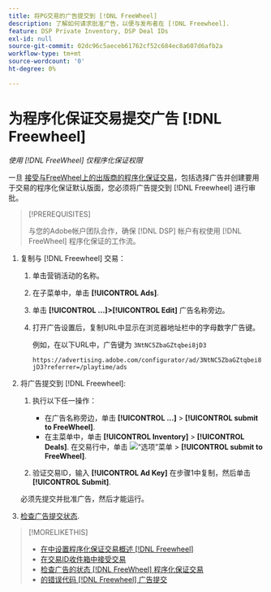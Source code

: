 ```yaml
---
title: 将PG交易的广告提交到 [!DNL FreeWheel]
description: 了解如何请求批准广告，以便与发布者在 [!DNL Freewheel].
feature: DSP Private Inventory, DSP Deal IDs
exl-id: null
source-git-commit: 02dc96c5aeceb61762cf52c684ec8a607d6afb2a
workflow-type: tm+mt
source-wordcount: '0'
ht-degree: 0%

---
```


# 为程序化保证交易提交广告 [!DNL Freewheel]

*使用 [!DNL FreeWheel] 仅程序化保证权限*

一旦 [接受与FreeWheel上的出版商的程序化保证交易](#programmatic-guaranteed-set-up.md#pg-setup-deal-id-inbox)，包括选择广告并创建要用于交易的程序化保证默认版面，您必须将广告提交到 [!DNL Freewheel] 进行审批。

>[!PREREQUISITES]
>
>与您的Adobe帐户团队合作，确保 [!DNL DSP] 帐户有权使用 [!DNL FreeWheel] 程序化保证的工作流。

1. 复制与 [!DNL Freewheel] 交易：

   1. 单击营销活动的名称。
   1. 在子菜单中，单击 **[!UICONTROL Ads]**.
   1. 单击  **[!UICONTROL ...]>[!UICONTROL Edit]** 广告名称旁边。
   1. 打开广告设置后，复制URL中显示在浏览器地址栏中的字母数字广告键。

      例如，在以下URL中，广告键为 `3NtNC5ZbaGZtqbei8jD3`

      `https://advertising.adobe.com/configurator/ad/3NtNC5ZbaGZtqbei8jD3?referrer=/playtime/ads`

1. 将广告提交到 [!DNL Freewheel]:

   1. 执行以下任一操作：

      * 在广告名称旁边，单击  **[!UICONTROL ...]** > **[!UICONTROL submit to FreeWheel]**.
      * 在主菜单中，单击 **[!UICONTROL Inventory]** > **[!UICONTROL Deals]**. 在交易行中，单击 ![“选项”菜单](/help/dsp/assets/options-menu.png) > **[!UICONTROL submit to FreeWheel]**.
   1. 验证交易ID，输入 **[!UICONTROL Ad Key]** 在步骤1中复制，然后单击 **[!UICONTROL Submit]**.

   必须先提交并批准广告，然后才能运行。

1. [检查广告提交状态](freewheel-check-status.md).

>[!MORELIKETHIS]
>
>* [在中设置程序化保证交易概述 [!DNL Freewheel]](freewheel-overview.md)
>* [在交易ID收件箱中接受交易](deal-id-inbox-accept.md)
>* [检查广告的状态 [!DNL FreeWheel] 程序化保证交易](freewheel-check-status.md)
>* [的错误代码 [!DNL Freewheel] 广告提交](freewheel-error-codes.md)

